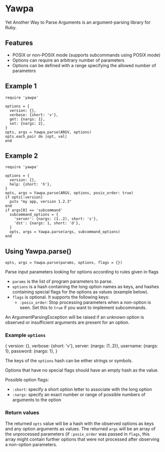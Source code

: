 # Yawpa

Yet Another Way to Parse Arguments is an argument-parsing library for Ruby.

## Features

- POSIX or non-POSIX mode (supports subcommands using POSIX mode)
- Options can require an arbitrary number of parameters
- Options can be defined with a range specifying the allowed number of parameters

## Example 1

    require 'yawpa'

    options = {
      version: {},
      verbose: {short: 'v'},
      get: {nargs: 1},
      set: {nargs: 2},
    }
    opts, args = Yawpa.parse(ARGV, options)
    opts.each_pair do |opt, val|
    end

## Example 2

    require 'yawpa'

    options = {
      version: {},
      help: {short: 'h'},
    }
    opts, args = Yawpa.parse(ARGV, options, posix_order: true)
    if opts[:version]
      puts "my app, version 1.2.3"
    end
    if args[0] == 'subcommand'
      subcommand_options = {
        'server': {nargs: (1..2), short: 's'},
        'dst': {nargs: 1, short: 'd'},
      }
      opts, args = Yawpa.parse(args, subcommand_options)
    end

## Using Yawpa.parse()

    opts, args = Yawpa.parse(params, options, flags = {})

Parse input parameters looking for options according to rules given in flags

- `params` is the list of program parameters to parse.
- `options` is a hash containing the long option names as keys, and hashes
  containing special flags for the options as values (example below).
- `flags` is optional. It supports the following keys:
  - `:posix_order`: Stop processing parameters when a non-option is seen.
    Set this to `true` if you want to implement subcommands.

An ArgumentParsingException will be raised if an unknown option is observed
or insufficient arguments are present for an option.

### Example `options`

  {
    version: {},
    verbose: {short: 'v'},
    server: {nargs: (1..2)},
    username: {nargs: 1},
    password: {nargs: 1},
  }

The keys of the `options` hash can be either strings or symbols.

Options that have no special flags should have an empty hash as the value.

Possible option flags:
- `:short`: specify a short option letter to associate with the long option
- `:nargs`: specify an exact number or range of possible numbers of
  arguments to the option

### Return values

The returned `opts` value will be a hash with the observed options as
keys and any option arguments as values.
The returned `args` will be an array of the unprocessed parameters (if
`:posix_order` was passed in `flags`, this array might contain further
options that were not processed after observing a non-option parameters.
